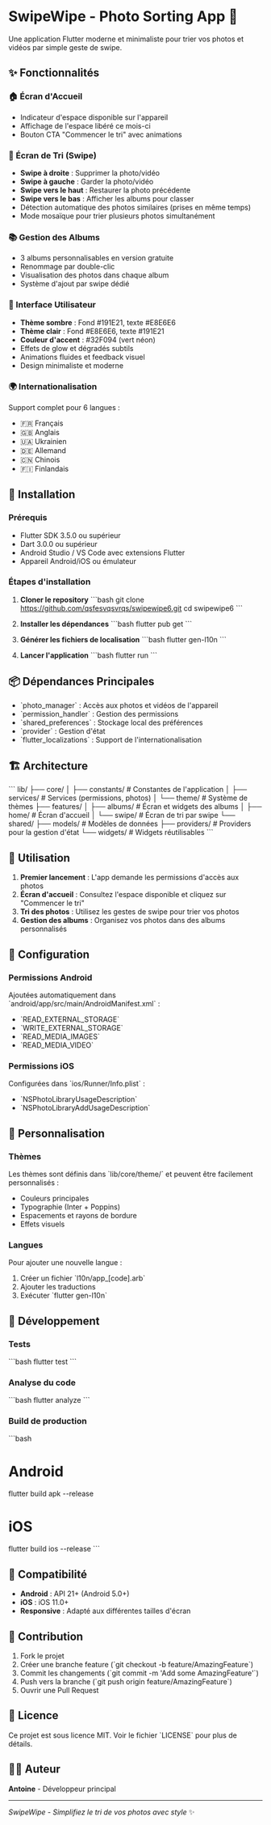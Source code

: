 # SwipeWipe - Photo Sorting App 📸

Une application Flutter moderne et minimaliste pour trier vos photos et vidéos par simple geste de swipe.

## ✨ Fonctionnalités

### 🏠 Écran d'Accueil
- Indicateur d'espace disponible sur l'appareil
- Affichage de l'espace libéré ce mois-ci
- Bouton CTA "Commencer le tri" avec animations

### 📱 Écran de Tri (Swipe)
- **Swipe à droite** : Supprimer la photo/vidéo
- **Swipe à gauche** : Garder la photo/vidéo
- **Swipe vers le haut** : Restaurer la photo précédente
- **Swipe vers le bas** : Afficher les albums pour classer
- Détection automatique des photos similaires (prises en même temps)
- Mode mosaïque pour trier plusieurs photos simultanément

### 📚 Gestion des Albums
- 3 albums personnalisables en version gratuite
- Renommage par double-clic
- Visualisation des photos dans chaque album
- Système d'ajout par swipe dédié

### 🎨 Interface Utilisateur
- **Thème sombre** : Fond #191E21, texte #E8E6E6
- **Thème clair** : Fond #E8E6E6, texte #191E21
- **Couleur d'accent** : #32F094 (vert néon)
- Effets de glow et dégradés subtils
- Animations fluides et feedback visuel
- Design minimaliste et moderne

### 🌍 Internationalisation
Support complet pour 6 langues :
- 🇫🇷 Français
- 🇬🇧 Anglais
- 🇺🇦 Ukrainien
- 🇩🇪 Allemand
- 🇨🇳 Chinois
- 🇫🇮 Finlandais

## 🚀 Installation

### Prérequis
- Flutter SDK 3.5.0 ou supérieur
- Dart 3.0.0 ou supérieur
- Android Studio / VS Code avec extensions Flutter
- Appareil Android/iOS ou émulateur

### Étapes d'installation

1. **Cloner le repository**
\`\`\`bash
git clone https://github.com/qsfesvqsvrqs/swipewipe6.git
cd swipewipe6
\`\`\`

2. **Installer les dépendances**
\`\`\`bash
flutter pub get
\`\`\`

3. **Générer les fichiers de localisation**
\`\`\`bash
flutter gen-l10n
\`\`\`

4. **Lancer l'application**
\`\`\`bash
flutter run
\`\`\`

## 📦 Dépendances Principales

- \`photo_manager\` : Accès aux photos et vidéos de l'appareil
- \`permission_handler\` : Gestion des permissions
- \`shared_preferences\` : Stockage local des préférences
- \`provider\` : Gestion d'état
- \`flutter_localizations\` : Support de l'internationalisation

## 🏗️ Architecture

\`\`\`
lib/
├── core/
│   ├── constants/     # Constantes de l'application
│   ├── services/      # Services (permissions, photos)
│   └── theme/         # Système de thèmes
├── features/
│   ├── albums/        # Écran et widgets des albums
│   ├── home/          # Écran d'accueil
│   └── swipe/         # Écran de tri par swipe
└── shared/
    ├── models/        # Modèles de données
    ├── providers/     # Providers pour la gestion d'état
    └── widgets/       # Widgets réutilisables
\`\`\`

## 🎯 Utilisation

1. **Premier lancement** : L'app demande les permissions d'accès aux photos
2. **Écran d'accueil** : Consultez l'espace disponible et cliquez sur "Commencer le tri"
3. **Tri des photos** : Utilisez les gestes de swipe pour trier vos photos
4. **Gestion des albums** : Organisez vos photos dans des albums personnalisés

## 🔧 Configuration

### Permissions Android
Ajoutées automatiquement dans \`android/app/src/main/AndroidManifest.xml\` :
- \`READ_EXTERNAL_STORAGE\`
- \`WRITE_EXTERNAL_STORAGE\`
- \`READ_MEDIA_IMAGES\`
- \`READ_MEDIA_VIDEO\`

### Permissions iOS
Configurées dans \`ios/Runner/Info.plist\` :
- \`NSPhotoLibraryUsageDescription\`
- \`NSPhotoLibraryAddUsageDescription\`

## 🎨 Personnalisation

### Thèmes
Les thèmes sont définis dans \`lib/core/theme/\` et peuvent être facilement personnalisés :
- Couleurs principales
- Typographie (Inter + Poppins)
- Espacements et rayons de bordure
- Effets visuels

### Langues
Pour ajouter une nouvelle langue :
1. Créer un fichier \`l10n/app_[code].arb\`
2. Ajouter les traductions
3. Exécuter \`flutter gen-l10n\`

## 🚧 Développement

### Tests
\`\`\`bash
flutter test
\`\`\`

### Analyse du code
\`\`\`bash
flutter analyze
\`\`\`

### Build de production
\`\`\`bash
# Android
flutter build apk --release

# iOS
flutter build ios --release
\`\`\`

## 📱 Compatibilité

- **Android** : API 21+ (Android 5.0+)
- **iOS** : iOS 11.0+
- **Responsive** : Adapté aux différentes tailles d'écran

## 🤝 Contribution

1. Fork le projet
2. Créer une branche feature (\`git checkout -b feature/AmazingFeature\`)
3. Commit les changements (\`git commit -m 'Add some AmazingFeature'\`)
4. Push vers la branche (\`git push origin feature/AmazingFeature\`)
5. Ouvrir une Pull Request

## 📄 Licence

Ce projet est sous licence MIT. Voir le fichier \`LICENSE\` pour plus de détails.

## 👨‍💻 Auteur

**Antoine** - Développeur principal

---

*SwipeWipe - Simplifiez le tri de vos photos avec style* ✨

